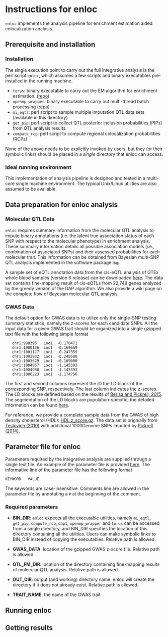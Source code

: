 # Instructions for enloc

```enloc``` implements the analysis pipeline for enrichment estimation aided colocalization analysis.

## Prerequisite and installation

### Installation

The single execution point to carry out the full integrative analysis is the perl script ```enloc```, which assumes a few scripts and binary executables pre-installed in the running machine.

* ```torus```: binary executable to carry out the EM algorithm for enrichment estimation. ([repo](https://github.com/xqwen/dap/tree/master/torus_src))
*  ```openmp_wrapper```: binary executable to carry out multi-thread batch processing ([repo](https://github.com/xqwen/openmp_wrapper))
* ```mi_eqtl```: perl script to sample multiple imputation QTL data sets (available in this directory)
* ```get_pip```: perl script to collect QTL posterior inclusion probabilities (PIPs) from QTL analysis results
* ```compute_rcp```: perl script to compute regional colocalization probabilities (RCPs)

None of the above needs to be explicitly invoked by users, but they (or their symbolic links) should be placed in a *single* directory that enloc can access.

### Ideal running environment

This implementation of analysis pipeline is designed and tested in a multi-core single machine environment. The typical Unix/Linux utilities are also assumed to be available. 


## Data preparation for enloc analysis


### Molecular QTL Data

```enloc``` requires summary information from the molecular QTL analysis to impute binary annotations (i.e. the latent true association status of each SNP with respect to the molecular phenotype) in enrichment analysis. These summary information details all possible association models (i.e., combination of associated SNPs) and their assessed probabilities for each molecular trait.  This information can be obtained from Bayesian multi-SNP QTL analysis implemented in the software package ```dap```.

A sample set of eQTL annotation data from the cis-eQTL analysis of GTEx whole blood samples (version 6 release) can be downloaded [here](http://www-personal.umich.edu/~xwen/download/gtex_whole_blood.v6.tgz).
The data set contains fine-mapping result of cis-eQTLs from 22,749 genes analyzed by the greedy version of the DAP algorithm.
We also provide a wiki page on the complete flow of Bayesian molecular QTL analysis.


### GWAS Data

The default option for GWAS data is to utilize only the single-SNP testing summary statistics, namely the z-scores for each candidate SNPs. All the input data for a given GWAS trait should be organized into a single gzipped text file with the following simple format

```
   chr1:998395   Loc1  -0.178471
   chr1:1000156  Loc1  -0.169669
   chr1:1001177  Loc1  -0.247359
   chr1:1002932  Loc1  -0.240580
   chr1:1003629  Loc1  -0.169000
   chr1:1004957  Loc1  -1.145393
   chr1:1004980  Loc1  -1.145393
   chr1:1006223  Loc1  -1.174756
```
The first and second columns represent the ID the LD block of the corresponding SNP, respectively. The last column indicates the z-scores. The LD blocks are defined based on the results of [Berisa and Pickrell, 2015](http://bioinformatics.oxfordjournals.org/content/32/2/283). The segmentation of the LD blocks are population-specific, the detailed information can be found [here](https://bitbucket.org/nygcresearch/ldetect-data).

For reference, we provide a complete sample data from the GWAS of high density cholesterol (HDL): [HDL.z_score.gz](http://www-personal.umich.edu/~xwen/download/gwas_hdl/HDL.z_score.gz). The data set is orignially from [Teslovich (2010)](https://www.ncbi.nlm.nih.gov/pubmed/20686565) with additional 1000Genome SNPs imputed by [Pickrell (2014)](https://www.ncbi.nlm.nih.gov/pmc/articles/PMC3980523/).


## Parameter file for enloc

Parameters required by the integrative analysis are supplied through a single text file. An example of the parameter file is provided [here](../examples/HDL_blood.enloc.params). The informative line of the parameter file has the following format
```
KEYWORD   VALUE
```
The keywords are case-insensitive. Comments line are allowed in the parameter file by annotating a ```#``` at the beginning of the comment.

### Required parameters

* **BIN_DIR**:  ```enloc``` expects all the executable utilities, namely ```mi_eqtl```, ```get_pip```, ```compute_rcp```, ```dap1```, ```openmp_wrapper``` and ```torus``` can be accessed from a single directory, and BIN_DIR specifies the location of this directory containing all the utilities. Users can make symbolic links to  BIN_DIR instead of copying the executables. Relative path is allowed.

* **GWAS_DATA**: location of the gzipped GWAS z-score file. Relative path is allowed.
* **QTL_FM_DIR**: location of the directory containing fine-mapping results of molecular QTL analysis. Relative path is allowed.
* **OUT_DIR**: output (and working) directory name. enloc will create the directory if it does not already exist. Relative path is allowed.
* **TRAIT_NAME**: the name of the GWAS trait








## Running enloc


## Getting results



